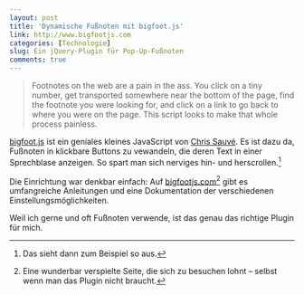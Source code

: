 ```yaml
---
layout: post
title: 'Dynamische Fußnoten mit bigfoot.js'
link: http://www.bigfootjs.com
categories: [Technologie]
slug: Ein jQuery-Plugin für Pop-Up-Fußnoten
comments: true
---
```


>Footnotes on the web are a pain in the ass. You click on a tiny number, get transported somewhere near the bottom of the page, find the footnote you were looking for, and click on a link to go back to where you were on the page.
>This script looks to make that whole process painless.

[bigfoot.js](http://www.bigfootjs.com/) ist ein geniales kleines JavaScript von [Chris Sauvé](http://cmsauve.com). Es ist dazu da, Fußnoten in klickbare Buttons zu vewandeln, die deren Text in einer Sprechblase anzeigen. So spart man sich nerviges hin- und herscrollen.[^1]

[^1]: Das sieht dann zum Beispiel so aus.

Die Einrichtung war denkbar einfach: Auf [bigfootjs.com](http://www.bigfootjs.com/)[^2] gibt es umfangreiche Anleitungen und eine Dokumentation der verschiedenen Einstellungsmöglichkeiten. 

Weil ich gerne und oft Fußnoten verwende, ist das genau das richtige Plugin für mich.

[^2]: Eine wunderbar verspielte Seite, die sich zu besuchen lohnt – selbst wenn man das Plugin nicht braucht.